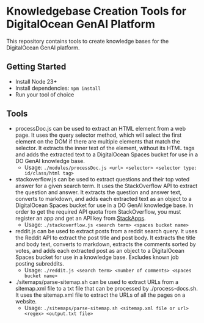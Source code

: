 # Knowledgebase Creation Tools for DigitalOcean GenAI Platform

This repository contains tools to create knowledge bases for the DigitalOcean GenAI platform.

## Getting Started
- Install Node 23+
- Install dependencies: `npm install`
- Run your tool of choice

## Tools

- processDoc.js can be used to extract an HTML element from a web page. It uses the query selector method, which will select the first element on the DOM if there are multiple elements that match the selector. It extracts the inner text of the element, without its HTML tags and adds the extracted text to a DigitalOcean Spaces bucket for use in a DO GenAI knowledge base.
  - Usage: `./modules/processDoc.js <url> <selector> <selector type: id/class/html tag>`
- stackoverflow.js can be used to extract questions and their top voted answer for a given search term. It uses the StackOverflow API to extract the question and answer. It extracts the question and answer text, converts to markdown, and adds each extracted text as an object to a DigitalOcean Spaces bucket for use in a DO GenAI knowledge base. In order to get the required API quota from StackOverflow, you must register an app and get an API key from [StackApps](https://stackapps.com/apps/oauth/register).
  - Usage: `./stackoverflow.js <search term> <spaces bucket name>`
- reddit.js can be used to extract posts from a reddit search query. It uses the Reddit API to extract the post title and post body. It extracts the title and body text, converts to markdown, extracts the comments sorted by votes, and adds each extracted post as an object to a DigitalOcean Spaces bucket for use in a knowledge base. Excludes known job posting subreddits.
  - Usage: `./reddit.js <search term> <number of comments> <spaces bucket name>`
- ./sitemaps/parse-sitemap.sh can be used to extract URLs from a sitemap.xml file to a txt file that can be processed by ./process-docs.sh. It uses the sitemap.xml file to extract the URLs of all the pages on a website.
  - Usage: `./sitemaps/parse-sitemap.sh <sitemap.xml file or url> <regex> <output.txt file>`